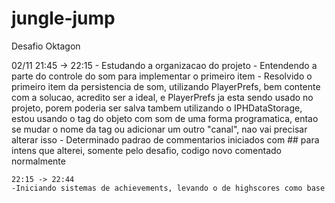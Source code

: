 # jungle-jump
Desafio Oktagon



02/11 21:45 -> 22:15
    - Estudando a organizacao do projeto
    - Entendendo a parte do controle do som para implementar o primeiro item
    - Resolvido o primeiro item da persistencia de som, utilizando PlayerPrefs, bem contente com a solucao, acredito ser a ideal, e PlayerPrefs ja esta sendo usado no projeto, porem poderia ser salva tambem utilizando o IPHDataStorage, estou usando o tag do objeto com som de uma forma programatica, entao se mudar o nome da tag ou adicionar um outro "canal", nao vai precisar alterar isso
    - Determinado padrao de commentarios iniciados com ## para intens que alterei, somente pelo desafio, codigo novo comentado normalmente

    22:15 -> 22:44
    -Iniciando sistemas de achievements, levando o de highscores como base

